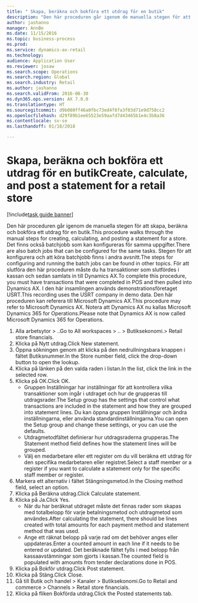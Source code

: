 ```yaml
--- 
title: " Skapa, beräkna och bokföra ett utdrag för en butik"
description: "Den här proceduren går igenom de manuella stegen för att skapa, beräkna och bokföra ett utdrag för en butik."
author: jashanno
manager: AnnBe
ms.date: 11/15/2016
ms.topic: business-process
ms.prod: 
ms.service: dynamics-ax-retail
ms.technology: 
audience: Application User
ms.reviewer: josaw
ms.search.scope: Operations
ms.search.region: Global
ms.search.industry: Retail
ms.author: jashanno
ms.search.validFrom: 2016-06-30
ms.dyn365.ops.version: AX 7.0.0
ms.translationtype: HT
ms.sourcegitcommit: d9b080ff46a0fbc73ed4f8fa3f03d71e9d758cc2
ms.openlocfilehash: d29f89b1ee65523e59aafd7d43465b1e4c3b8a36
ms.contentlocale: sv-se
ms.lasthandoff: 01/18/2018

---
```

# <a name="create-calculate-and-post-a-statement-for-a-retail-store"></a><span data-ttu-id="b8866-103"> Skapa, beräkna och bokföra ett utdrag för en butik</span><span class="sxs-lookup"><span data-stu-id="b8866-103">Create, calculate, and post a statement for a retail store</span></span>

[!include[task guide banner](../includes/task-guide-banner.md)]

<span data-ttu-id="b8866-104">Den här proceduren går igenom de manuella stegen för att skapa, beräkna och bokföra ett utdrag för en butik.</span><span class="sxs-lookup"><span data-stu-id="b8866-104">This procedure walks through the manual steps for creating, calculating, and posting a statement for a store.</span></span> <span data-ttu-id="b8866-105">Det finns också batchjobb som kan konfigureras för samma uppgifter.</span><span class="sxs-lookup"><span data-stu-id="b8866-105">There are also batch jobs that can be configured for the same tasks.</span></span> <span data-ttu-id="b8866-106">Stegen för att konfigurera och att köra batchjobb finns i andra avsnitt.</span><span class="sxs-lookup"><span data-stu-id="b8866-106">The steps for configuring and running the batch jobs can be found in other topics.</span></span> <span data-ttu-id="b8866-107">För att slutföra den här proceduren måste du ha transaktioner som slutfördes i kassan och sedan samlats in till Dynamics AX.</span><span class="sxs-lookup"><span data-stu-id="b8866-107">To complete this procedure, you must have transactions that were completed in POS and then pulled into Dynamics AX.</span></span> <span data-ttu-id="b8866-108">I den här insamlingen används demonstrationsföretaget USRT.</span><span class="sxs-lookup"><span data-stu-id="b8866-108">This recording uses the USRT company in demo data.</span></span> <span data-ttu-id="b8866-109">Den här proceduren kan referera till Microsoft Dynamics AX.</span><span class="sxs-lookup"><span data-stu-id="b8866-109">This procedure may refer to Microsoft Dynamics AX.</span></span> <span data-ttu-id="b8866-110">Notera att Dynamics AX nu kallas Microsoft Dynamics 365 for Operations.</span><span class="sxs-lookup"><span data-stu-id="b8866-110">Please note that Dynamics AX is now called Microsoft Dynamics 365 for Operations.</span></span>

1. <span data-ttu-id="b8866-111">Alla arbetsytor > ..</span><span class="sxs-lookup"><span data-stu-id="b8866-111">Go to All workspaces > ..</span></span> <span data-ttu-id="b8866-112">> Butiksekonomi.</span><span class="sxs-lookup"><span data-stu-id="b8866-112">> Retail store financials.</span></span>
2. <span data-ttu-id="b8866-113">Klicka på Nytt utdrag.</span><span class="sxs-lookup"><span data-stu-id="b8866-113">Click New statement.</span></span>
3. <span data-ttu-id="b8866-114">Öppna sökningen genom att klicka på den nedrullningsbara knappen i fältet Butiksnummer.</span><span class="sxs-lookup"><span data-stu-id="b8866-114">In the Store number field, click the drop-down button to open the lookup.</span></span>
4. <span data-ttu-id="b8866-115">Klicka på länken på den valda raden i listan.</span><span class="sxs-lookup"><span data-stu-id="b8866-115">In the list, click the link in the selected row.</span></span>
5. <span data-ttu-id="b8866-116">Klicka på OK.</span><span class="sxs-lookup"><span data-stu-id="b8866-116">Click OK.</span></span>
    * <span data-ttu-id="b8866-117">Gruppen Inställningar har inställningar för att kontrollera vilka transaktioner som ingår i utdraget och hur de grupperas till utdragsrader.</span><span class="sxs-lookup"><span data-stu-id="b8866-117">The Setup group has the settings that control what transactions are included in the statement and how they are grouped into statement lines.</span></span> <span data-ttu-id="b8866-118">Du kan öppna gruppen Inställningar och ändra inställningarna, eller använda standardinställningarna.</span><span class="sxs-lookup"><span data-stu-id="b8866-118">You can open the Setup group and change these settings, or you can use the defaults.</span></span>  
    * <span data-ttu-id="b8866-119">Utdragmetodfältet definierar hur utdragsraderna grupperas.</span><span class="sxs-lookup"><span data-stu-id="b8866-119">The Statement method field defines how the statement lines will be grouped.</span></span>  
    * <span data-ttu-id="b8866-120">Välj en medarbetare eller ett register om du vill beräkna ett utdrag för den specifika medarbetaren eller registret.</span><span class="sxs-lookup"><span data-stu-id="b8866-120">Select a staff member or a register if you want to calculate a statement only for the specific staff member or register.</span></span>  
6. <span data-ttu-id="b8866-121">Markera ett alternativ i fältet Stängningsmetod.</span><span class="sxs-lookup"><span data-stu-id="b8866-121">In the Closing method field, select an option.</span></span>
7. <span data-ttu-id="b8866-122">Klicka på Beräkna utdrag.</span><span class="sxs-lookup"><span data-stu-id="b8866-122">Click Calculate statement.</span></span>
8. <span data-ttu-id="b8866-123">Klicka på Ja.</span><span class="sxs-lookup"><span data-stu-id="b8866-123">Click Yes.</span></span>
    * <span data-ttu-id="b8866-124">När du har beräknat utdraget måste det finnas rader som skapas med totalbelopp för varje betalningsmetod och utdragmetod som användes.</span><span class="sxs-lookup"><span data-stu-id="b8866-124">After calculating the statement, there should be lines created with total amounts for each payment method and statement method that was used.</span></span>  
    * <span data-ttu-id="b8866-125">Ange ett räknat belopp på varje rad om det behöver anges eller uppdateras.</span><span class="sxs-lookup"><span data-stu-id="b8866-125">Enter a counted amount in each line if it needs to be entered or updated.</span></span> <span data-ttu-id="b8866-126">Det beräknade fältet fylls i med belopp från kassaavstämningar som gjorts i kassan.</span><span class="sxs-lookup"><span data-stu-id="b8866-126">The counted field is populated with amounts from tender declarations done in POS.</span></span>  
9. <span data-ttu-id="b8866-127">Klicka på Bokför utdrag.</span><span class="sxs-lookup"><span data-stu-id="b8866-127">Click Post statement.</span></span>
10. <span data-ttu-id="b8866-128">Klicka på Stäng.</span><span class="sxs-lookup"><span data-stu-id="b8866-128">Click Close.</span></span>
11. <span data-ttu-id="b8866-129">Gå till Butik och handel > Kanaler > Butiksekonomi.</span><span class="sxs-lookup"><span data-stu-id="b8866-129">Go to Retail and commerce > Channels > Retail store financials.</span></span>
12. <span data-ttu-id="b8866-130">Klicka på fliken Bokförda utdrag.</span><span class="sxs-lookup"><span data-stu-id="b8866-130">Click the Posted statements tab.</span></span>


